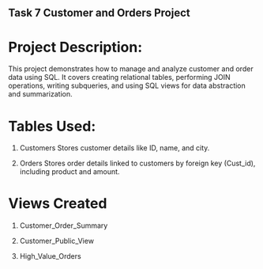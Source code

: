 ## Task 7 Customer and Orders Project
# Project Description:
This project demonstrates how to manage and analyze customer and order data using SQL. It covers creating relational tables, performing JOIN operations, writing subqueries, and using SQL views for data abstraction and summarization.

# Tables Used:
1. Customers
Stores customer details like ID, name, and city.

2. Orders
Stores order details linked to customers by foreign key (Cust_id), including product and amount.

#  Views Created
 1. Customer_Order_Summary

 2. Customer_Public_View

 3. High_Value_Orders
